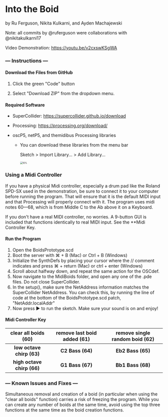 # Into the Boid

by Ru Ferguson, Nikita Kulkarni, and Ayden Machajewski 

Note: all commits by @ruferguson were collaborations with @nikitakulkarni17

Video Demonstration: https://youtu.be/v2cxswKSgWA

### — Instructions —

#### Download the Files from GitHub

1. Click the green "Code" button

2. Select "Download ZIP" from the dropdown menu.

#### Required Software

- SuperCollider: https://supercollider.github.io/download

- Processing: https://processing.org/download/

- oscP5, netP5, and themidibus Processing libraries 

  - You can download these libraries from the menu bar

    Sketch > Import Library... > Add Library... 

    <img src ="https://i.stack.imgur.com/skXMV.png" alt="10%" style="zoom:50%;" />

### Using a Midi Controller

If you have a physical Midi controller, especially a drum pad like the Roland SPD-SX used in the demonstration, be sure to connect it to your computer before running the program. That will ensure that it is the default MIDI input and that Processing will properly connect with it. The program uses midi notes 60—68, which is from Middle C to the Ab above it on a Keyboard.

If you don't have a real MIDI controller, no worries. A 9-button GUI is included that functions identically to real MIDI input. See the **Midi Controller Key.

#### Run the Program

1. Open the BoidsPrototype.scd
2. Boot the server with ⌘ + B (Mac) or Ctrl + B (Windows)
3. Initialize the SynthDefs by placing your cursor where the // comment indicates and press ⌘ + return (Mac) or ctrl + enter (Windows)
4. Scroll about halfway down, and repeat the same action for the OSCdef.
5. Now navigate to the MidiBoids folder, and open any one of the .pde files. Do not close SuperCollider.
6. In the setup(), make sure the NetAddress information matches the SuperCollider NetAddress. You can check this, by running the line of code at the bottom of the BoidsPrototype.scd patch, "NetAddr.localAddr"
7. Now press ▶️ to run the sketch. Make sure your sound is on and enjoy!

#### Midi Controller Key

|     clear all boids (60)    | remove last boid added (61) | remove single random boid (62) |
| :-------------------------: | :------------------------: | :------------------------: |
| **low octave chirp (63)** |      **C2 Bass  (64)**     |       **Eb2 Bass  (65)**      |
| **high octave chirp (66)** |      **G1 Bass   (67)**    |       **Bb1 Bass  (68)**      |

### — Known Issues and Fixes —

Simultaneous removal and creation of a boid (in particular when using the "clear all boids" function) carries a risk of freezing the program. While you can create any number of boids at the same time, avoid using the top three functions at the same time as the boid creation functions.
